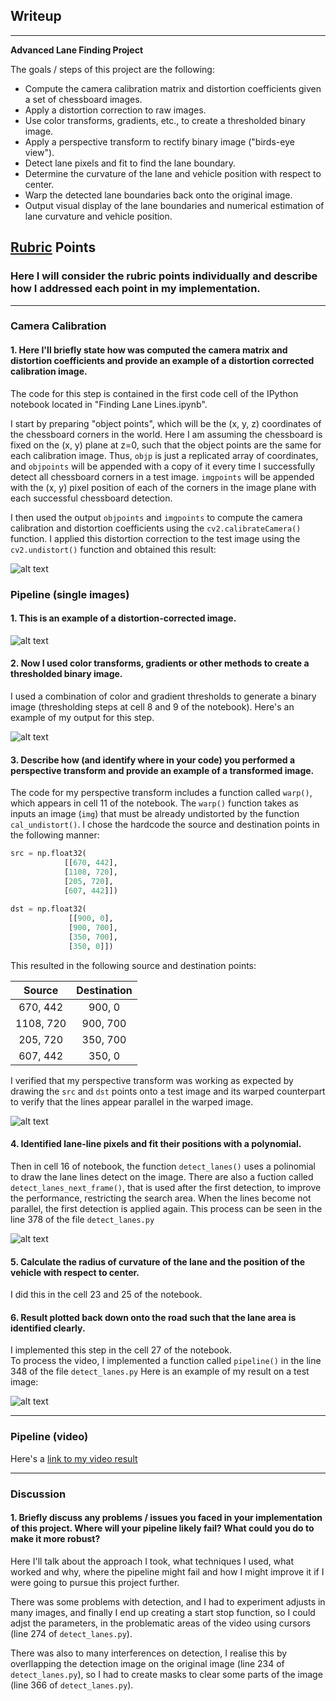 ## Writeup

---

**Advanced Lane Finding Project**

The goals / steps of this project are the following:

* Compute the camera calibration matrix and distortion coefficients given a set of chessboard images.
* Apply a distortion correction to raw images.
* Use color transforms, gradients, etc., to create a thresholded binary image.
* Apply a perspective transform to rectify binary image ("birds-eye view").
* Detect lane pixels and fit to find the lane boundary.
* Determine the curvature of the lane and vehicle position with respect to center.
* Warp the detected lane boundaries back onto the original image.
* Output visual display of the lane boundaries and numerical estimation of lane curvature and vehicle position.

[//]: # (Image References)

[image1]: ./output_images/undistorted.png "Undistorted"
[image1_1]: ./output_images/undistorted_camera.png "Undistorted Camera"
[image2]: ./output_images/thresholds.png "Thresholds"
[image3]: ./output_images/binary_combo_example.jpg "Binary Example"
[image4]: ./output_images/warped.png "Warp Example"
[image5]: ./output_images/lines_detect.png "Lines Detect"
[image6]: ./output_images/result_image.png "Output"
[video1]: ./output_images/project_video_output.mp4 "Video"

## [Rubric](https://review.udacity.com/#!/rubrics/571/view) Points

### Here I will consider the rubric points individually and describe how I addressed each point in my implementation.  

---

### Camera Calibration

#### 1. Here I'll briefly state how was computed the camera matrix and distortion coefficients and provide an example of a distortion corrected calibration image.

The code for this step is contained in the first code cell of the IPython notebook located in "Finding Lane Lines.ipynb".

I start by preparing "object points", which will be the (x, y, z) coordinates of the chessboard corners in the world. Here I am assuming the chessboard is fixed on the (x, y) plane at z=0, such that the object points are the same for each calibration image.  Thus, `objp` is just a replicated array of coordinates, and `objpoints` will be appended with a copy of it every time I successfully detect all chessboard corners in a test image.  `imgpoints` will be appended with the (x, y) pixel position of each of the corners in the image plane with each successful chessboard detection.  

I then used the output `objpoints` and `imgpoints` to compute the camera calibration and distortion coefficients using the `cv2.calibrateCamera()` function.  I applied this distortion correction to the test image using the `cv2.undistort()` function and obtained this result: 

![alt text][image1]

### Pipeline (single images)

#### 1. This is an example of a distortion-corrected image.

![alt text][image1_1]

#### 2. Now I used color transforms, gradients or other methods to create a thresholded binary image.

I used a combination of color and gradient thresholds to generate a binary image (thresholding steps at cell 8 and 9 of the notebook).  Here's an example of my output for this step.  

![alt text][image2]

#### 3. Describe how (and identify where in your code) you performed a perspective transform and provide an example of a transformed image.

The code for my perspective transform includes a function called `warp()`, which appears in cell 11 of the notebook.  The `warp()` function takes as inputs an image (`img`) that must be already undistorted by the function `cal_undistort()`.  I chose the hardcode the source and destination points in the following manner:

```python
src = np.float32(
            [[670, 442],
            [1108, 720],
            [205, 720],
            [607, 442]])
        
dst = np.float32(
             [[900, 0],
             [900, 700],
             [350, 700],
             [350, 0]])
```

This resulted in the following source and destination points:

| Source        | Destination   | 
|:-------------:|:-------------:| 
| 670, 442      | 900, 0    | 
| 1108, 720     | 900, 700  |
| 205, 720      | 350, 700  |
| 607, 442      | 350, 0    |

I verified that my perspective transform was working as expected by drawing the `src` and `dst` points onto a test image and its warped counterpart to verify that the lines appear parallel in the warped image.

![alt text][image4]

#### 4. Identified lane-line pixels and fit their positions with a polynomial.

Then in cell 16 of notebook, the function `detect_lanes()` uses a polinomial to draw the lane lines detect on the image.
There are also a fuction called `detect_lanes_next_frame()`, that is used after the first detection, to improve the performance, restricting the search area.
When the lines become not parallel, the first detection is applied again. This process can be seen in the line 378 of the file `detect_lanes.py`

![alt text][image5]

#### 5. Calculate the radius of curvature of the lane and the position of the vehicle with respect to center.

I did this in the cell 23 and 25 of the notebook.

#### 6. Result plotted back down onto the road such that the lane area is identified clearly.

I implemented this step in the cell 27 of the notebook.  
To process the video, I implemented a function called `pipeline()` in the line 348 of the file `detect_lanes.py`
Here is an example of my result on a test image:

![alt text][image6]

---

### Pipeline (video)

Here's a [link to my video result](./output_images/project_video_output.mp4)

---

### Discussion

#### 1. Briefly discuss any problems / issues you faced in your implementation of this project.  Where will your pipeline likely fail?  What could you do to make it more robust?
Here I'll talk about the approach I took, what techniques I used, what worked and why, where the pipeline might fail and how I might improve it if I were going to pursue this project further.  

There was some problems with detection, and I had to experiment adjusts in many images, and finally I end up creating a start stop function, so I could adjst the parameters, in the problematic areas of the video using cursors (line 274 of `detect_lanes.py`).

There was also to many interferences on detection, I realise this by overllapping the detection image on the original image (line 234 of `detect_lanes.py`), so I had to create masks to clear some parts of the image (line 366 of `detect_lanes.py`).


